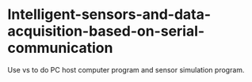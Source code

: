 # Intelligent-sensors-and-data-acquisition-based-on-serial-communication
Use vs to do PC host computer program and sensor simulation program.
